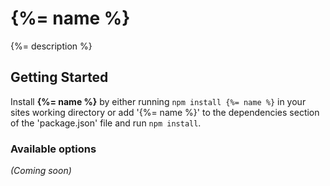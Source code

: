 # {%= name %}

{%= description %}

## Getting Started
Install **{%= name %}** by either running `npm install {%= name %}` in your sites working directory or add '{%= name %}' to the dependencies section of the 'package.json' file and run `npm install`.


### Available options
_(Coming soon)_